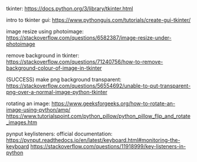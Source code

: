 tkinter:
https://docs.python.org/3/library/tkinter.html

intro to tkinter gui:
https://www.pythonguis.com/tutorials/create-gui-tkinter/

image resize using photoimage:
https://stackoverflow.com/questions/6582387/image-resize-under-photoimage

remove background in tkinter:
https://stackoverflow.com/questions/71240756/how-to-remove-background-colour-of-image-in-tkinter

(SUCCESS) make png background transparent:
https://stackoverflow.com/questions/56554692/unable-to-put-transparent-png-over-a-normal-image-python-tkinter

rotating an image:
https://www.geeksforgeeks.org/how-to-rotate-an-image-using-python/amp/
https://www.tutorialspoint.com/python_pillow/python_pillow_flip_and_rotate_images.htm

pynput keylisteners:
official documentation: https://pynput.readthedocs.io/en/latest/keyboard.html#monitoring-the-keyboard
https://stackoverflow.com/questions/11918999/key-listeners-in-python
